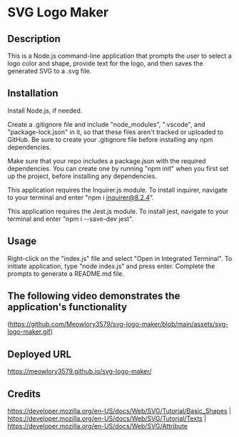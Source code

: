 # SVG Logo Maker

## Description
This is a Node.js command-line application that prompts the user to select a logo color and shape, provide text for the logo, and then saves the generated SVG to a .svg file.

## Installation
Install Node.js, if needed.     

Create a .gitignore file and include "node_modules", ".vscode", and "package-lock.json" in it, so that these files aren't tracked or uploaded to GitHub. Be sure to create your .gitignore file before installing any npm dependencies.     

Make sure that your repo includes a package.json with the required dependencies. You can create one by running "npm init" when you first set up the project, before installing any dependencies.     

This application requires the Inquirer.js module. To install inquirer, navigate to your terminal and enter "npm i inquirer@8.2.4".    

This application requires the Jest.js module. To install jest, navigate to your terminal and enter "npm i --save-dev jest".    

## Usage
Right-click on the "index.js" file and select "Open in Integrated Terminal". To initiate application, type "node index.js" and press enter. Complete the prompts to generate a README.md file.

## The following video demonstrates the application's functionality
(https://github.com/Meowlory3579/svg-logo-maker/blob/main/assets/svg-logo-maker.gif)

## Deployed URL
https://meowlory3579.github.io/svg-logo-maker/

## Credits
https://developer.mozilla.org/en-US/docs/Web/SVG/Tutorial/Basic_Shapes | https://developer.mozilla.org/en-US/docs/Web/SVG/Tutorial/Texts | https://developer.mozilla.org/en-US/docs/Web/SVG/Attribute 